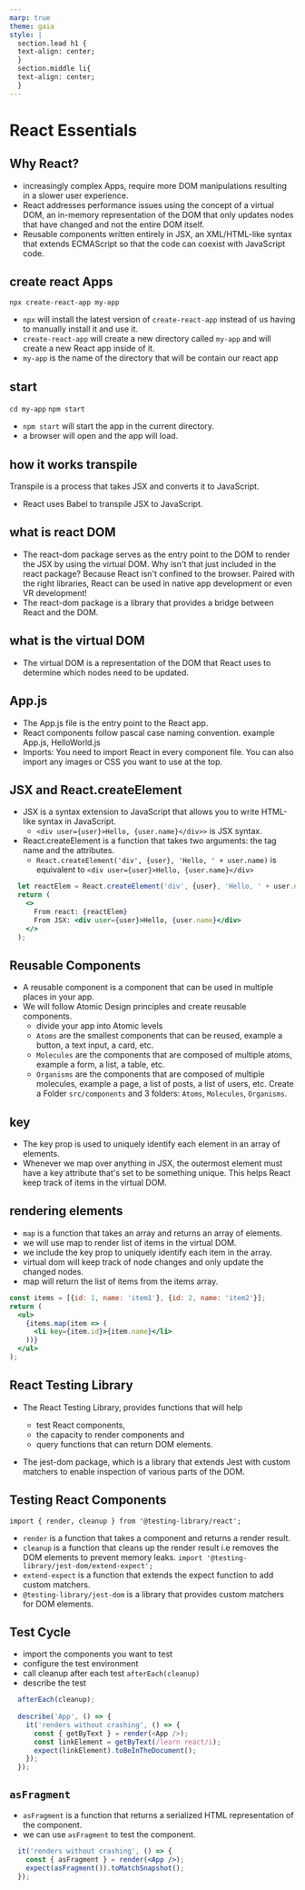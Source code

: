 ```yaml
---
marp: true
theme: gaia
style: |
  section.lead h1 {
  text-align: center;
  }
  section.middle li{
  text-align: center;
  }
---
```

<!-- headingDivider: 2 -->
<!--
theme: gaia
class: lead
-->

# React Essentials

## Why React?
* increasingly complex Apps, require more DOM manipulations resulting in a slower user experience. 
* React addresses performance issues using the concept of a virtual DOM, an in-memory representation of the DOM that only updates nodes that have changed and not the entire DOM itself. 
* Reusable components written entirely in JSX, an XML/HTML-like syntax that extends ECMAScript so that the code can coexist with JavaScript code.

## create react Apps
`npx create-react-app my-app`
* `npx` will install the latest version of `create-react-app` instead of us having to manually install it and use it.
* `create-react-app` will create a new directory called `my-app` and will create a new React app inside of it.
* `my-app` is the name of the directory that will be contain our react app
## start
`cd my-app`
`npm start`
* `npm start` will start the app in the current directory.
* a browser will open and the app will load.
## how it works transpile
Transpile is a process that takes JSX and converts it to JavaScript. 
* React uses Babel to transpile JSX to JavaScript.

## what is react DOM
* The react-dom package serves as the entry point to the DOM to render the JSX by using the virtual DOM. Why isn't that just included in the react package? Because React isn't confined to the browser. Paired with the right libraries, React can be used in native app development or even VR development!
* The react-dom package is a library that provides a bridge between React and the DOM.

## what is the virtual DOM
* The virtual DOM is a representation of the DOM that React uses to determine which nodes need to be updated.

## App.js
* The App.js file is the entry point to the React app.
* React components follow pascal case naming convention. example App.js, HelloWorld.js
* Imports: You need to import React in every component file. You can also import any images or CSS you want to use at the top.

## JSX and React.createElement
* JSX is a syntax extension to JavaScript that allows you to write HTML-like syntax in JavaScript. 
  * `<div user={user}>Hello, {user.name}</div>>` is JSX syntax.
* React.createElement is a function that takes two arguments: the tag name and the attributes.
  * `React.createElement('div', {user}, 'Hello, ' + user.name)` is equivalent to `<div user={user}>Hello, {user.name}</div>`
```jsx
  let reactElem = React.createElement('div', {user}, 'Hello, ' + user.name);
  return (
    <>
      From react: {reactElem}
      From JSX: <div user={user}>Hello, {user.name}</div>
    </>
  );
```

## Reusable Components
* A reusable component is a component that can be used in multiple places in your app.
* We will follow Atomic Design principles and create reusable components.
  * divide your app into Atomic levels
  * `Atoms` are the smallest components that can be reused, example a button, a text input, a card, etc.
  * `Molecules` are the components that are composed of multiple atoms, example a form, a list, a table, etc.
  * `Organisms` are the components that are composed of multiple molecules, example a page, a list of posts, a list of users, etc.
Create a Folder `src/components` and 3 folders: `Atoms`, `Molecules`, `Organisms`.

## key
* The key prop is used to uniquely identify each element in an array of elements.
* Whenever we map over anything in JSX, the outermost element must have a key attribute that's set to be something unique. This helps React keep track of items in the virtual DOM.

## rendering elements
* `map` is a function that takes an array and returns an array of elements.
* we will use map to render list of items in the virtual DOM.
* we include the key prop to uniquely identify each item in the array.
* virtual dom will keep track of node changes and only update the changed nodes.
* map will return the list of items from the items array.
```jsx
const items = [{id: 1, name: 'item1'}, {id: 2, name: 'item2'}];
return (
  <ul>
    {items.map(item => (
      <li key={item.id}>{item.name}</li>
    ))}
  </ul>
);
```
## React Testing Library
* The React Testing Library, provides functions that will help
  * test React components, 
  * the capacity to render components and 
  * query functions that can return DOM elements.

* The jest-dom package, which is a library that extends Jest with custom matchers to enable inspection of various parts of the DOM.

## Testing React Components
`import { render, cleanup } from '@testing-library/react';`
* `render` is a function that takes a component and returns a render result.
* `cleanup` is a function that cleans up the render result i.e removes the DOM elements to prevent memory leaks.
`import '@testing-library/jest-dom/extend-expect';`
* `extend-expect` is a function that extends the expect function to add custom matchers.
* `@testing-library/jest-dom` is a library that provides custom matchers for DOM elements.

## Test Cycle
* import the components you want to test
* configure the test environment
* call cleanup after each test `afterEach(cleanup)`
* describe the test
```js
  afterEach(cleanup);
  
  describe('App', () => {
    it('renders without crashing', () => {
      const { getByText } = render(<App />);
      const linkElement = getByText(/learn react/i);
      expect(linkElement).toBeInTheDocument();
    });
  });
```

## `asFragment`
* `asFragment` is a function that returns a serialized HTML representation of the component.
* we can use `asFragment` to test the component.
```jsx
  it('renders without crashing', () => {
    const { asFragment } = render(<App />);
    expect(asFragment()).toMatchSnapshot();
  });
```

